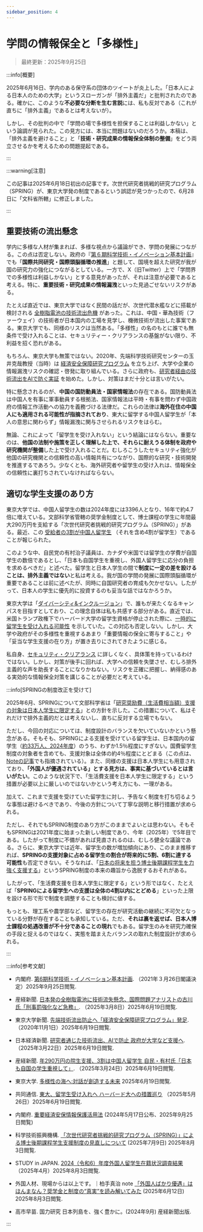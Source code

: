 ```yaml
---
sidebar_position: 4
---
```


# 学問の情報保全と「多様性」

> 最終更新：2025年9月25日

:::info[概要]

2025年6月16日、学内のある保守系の団体のツイートが炎上した。「日本人による日本人のための大学」というスローガンが「排外主義だ」と批判されたのである。確かに、このような**不必要な分断を生む言説**には、私も反対である（これが直ちに「排外主義」であるとは考えないが）。

しかし、その批判の中で「学問の場で多様性を担保することは利益しかない」という論調が見られた。この見方には、本当に問題はないのだろうか。本稿は、「排外主義を避けること」と「**技術・研究成果の情報保全体制の整備**」をどう両立させるかを考えるための問題提起である。

:::

:::warning[注意]

この記事は2025年6月18日初出の記事です。次世代研究者挑戦的研究プログラム（SPRING）が、東京大学発の制度であるという誤認が見つかったので、6月28日に「文科省所轄」に修正しました。

:::

## 重要技術の流出懸念

学内に多様な人材が集まれば、多様な視点から議論ができ、学問の発展につながる。この点は否定しない。政府の『[第６期科学技術・イノベーション基本計画](https://www8.cao.go.jp/cstp/kihonkeikaku/6gaiyo.pdf)』でも「**国際共同研究・国際頭脳循環の推進**」と題して、国境を超えた研究が我が国の研究力の強化につながるとしている。一方で、X（旧Twitter）上で「学問界での多様性は利益しかない」とする意見があったが、それは注意が必要であると考える。特に、**重要技術・研究成果の情報漏洩**といった見過ごせないリスクがある。

たとえば直近では、東京大学ではなく民間の話だが、次世代潜水艦などに搭載が検討される [全樹脂電池の技術流出危機](https://www.sankei.com/article/20250308-MLW3S2L6O5PJLMQOETYFZL73LA/) があった。これは、中国・華為技術（ファーウェイ）の技術者が日本国内の工場を見学し、機微技術が流出した事案である。東京大学でも、同様のリスクは当然ある。「多様性」の名のもとに誰でも無条件で受け入れることは、セキュリティー・クリアランスの基盤がない限り、不利益を招く恐れがある。

もちろん、東京大学も無策ではない。2020年、先端科学技術研究センターの玉井克哉教授（当時）は [経済安全保障研究プログラム](https://www.todaishimbun.org/security_program20201101/) を立ち上げ、大学や企業の情報漏洩リスクの確認・啓発に取り組んでいる。さらに政府も、[研究者経由の技術流出をAIで防ぐ実証](https://www.nikkei.com/article/DGXZQOUA257AM0V21C24A2000000/) を始めた。しかし、対策はまだ十分とは言いがたい。

特に懸念されるのが、**中国の国防動員法・国家情報法**の存在である。国防動員法は中国人を有事に軍事動員する根拠法、国家情報法は平時・有事を問わず中国政府の情報工作活動への協力を義務づける法律だ。これらの法律は**海外在住の中国人にも適用される可能性が指摘されており**、東大に留学する中国人留学生が「本人の意思に関わらず」情報漏洩に関与させられるリスクをはらむ。

無論、これによって「留学生を受け入れない」という結論にはならない。重要なのは、**他国の法制や施策を正しく理解した上で、それらに耐えうる体制を政府や研究機関が整備**した上で受け入れることだ。むしろこうしたセキュリティ強化が他国の研究機関との信頼性の高い情報共有につながり、国際的な研究・技術開発を推進するであろう。少なくとも、海外研究者や留学生の受け入れは、情報保全の信頼性に裏打ちされていなければならない。

## 適切な学生支援のあり方

東京大学では、中国人留学生の数は2024年度には3396人となり、16年で約4.7倍に増えている。文部科学省管轄の奨学金制度として、博士課程の学生に年間最大290万円を支給する「次世代研究者挑戦的研究プログラム（SPRING）」がある。最近、この [受給者の3割が中国人留学生](https://www.sankei.com/article/20250324-SLQZKAXYKFGCHAJKS3URGYCXPQ/) （それを含め4割が留学生）であることが報じられた。

このような中、自民党の有村治子議員は、カナダや米国では留学生の学費が自国学生の数倍であるとし、「日本も自国学生を重視し、外国人留学生に応分の負担を求めるべきだ」と述べた。留学生と日本人学生の間で**制度に一定の差を設けることは、排外主義ではない**と私は考える。我が国の学問の発展に国際頭脳循環が重要であることは前に述べたが、同時に自国研究者の育成も欠かせない。したがって、日本人の学生に優先的に投資するのも妥当な話ではなかろうか。

東京大学は「[ダイバーシティ&インクルージョン](https://www.u-tokyo.ac.jp/content/400241376.pdf)」で、誰もが来たくなるキャンパスを目指すとしており、この理念自体は私も共感する部分がある。直近では、米国トランプ政権下でハーバード大学の留学生資格が停止された際に、[一時的に留学生を受け入れる可能性](https://news.yahoo.co.jp/articles/87d9843f454ca894d94fa8810c9abd3dc1a7c6e8) を示していた。この対応も否定しない。しかし、大学や政府がその多様性を重視するあまり「重要情報の保全に寄与すること」や「妥当な学生支援の在り方」が置き去りにされてきたように感じる。

私自身、[セキュリティ・クリアランス](https://www.cao.go.jp/keizai_anzen_hosho/hogokatsuyou/hogokatsuyou.html) に詳しくなく、具体策を持っているわけではない。しかし、対策が後手に回れば、大学への信頼を失墜させ、むしろ排外主義的な声を助長することになりかねない。リスクを正確に把握し、納得感のある実効的な情報保全対策を講じることが必要だと考えている。

:::info[SPRINGの制度改正を受けて]

2025年6月、SPRINGについて文部科学省は「[研究奨励費（生活費相当額）支援の対象は日本人学生に限定する](https://www.jst.go.jp/report/2025/250709.html)」との方針を示した。この措置について、私はそれだけで排外主義的だとは考えないし、直ちに反対する立場でもない。

ただし、今回の対応については、制度設計のバランスを欠いていないかという懸念がある。そもそも、SPRINGによる支援を受けている留学生は、日本国内の留学生（[約33万人、2024年度](https://www.studyinjapan.go.jp/ja/statistics/enrollment/data/2504301000.html)）のうち、わずか1.5％程度にすぎない。国費留学生制度の対象者を含めても、支援対象は全体の約4％程度にとどまる（この点は、[Noteの記事](https://note.com/just_badger7680/n/nc1d34528b1ee)でも指摘されている）。また、同様の支援は日本人学生にも用意されており、**「外国人が優遇されている」とする見方は、事実に基づいているとは言いがたい**。このような状況下で、「生活費支援を日本人学生に限定する」という措置が必要以上に厳しいのではないかという考え方にも、一理がある。

加えて、これまで支援を受けていた留学生に対し、予告なく制度を打ち切るような事態は避けるべきであり、今後の方針について丁寧な説明と移行措置が求められる。

ただし、それでもSPRING制度のあり方がこのままでよいとは思わない。そもそもSPRINGは2021年度に始まった新しい制度であり、今年（2025年）で5年目である。したがって制度に不備があれば見直されるのは、むしろ健全な議論である。さらに、東京大学では近年、留学生の数が増加傾向にあり、このまま推移すれば、**SPRINGの支援対象に占める留学生の割合が将来的に5割、6割に達する可能性**も否定できない。そうなれば、「[日本の将来を担う博士後期課程学生を力強く支援する](https://www.jst.go.jp/report/2025/250709.html)」というSPRING制度の本来の趣旨から逸脱するおそれがある。

したがって、「生活費支援を日本人学生に限定する」という形ではなく、たとえば「**SPRINGによる留学生への支援は全体の4割以内にとどめる**」といった上限を設ける形で形で制度を調整することも検討に値する。

もっとも、理工系や農学部など、留学生の存在が研究活動の継続に不可欠となっている分野が存在することも承知している。ただ、**それは裏を返せば、日本人博士課程の処遇改善が不十分であることの現れ**でもある。留学生のみを研究力確保の手段と捉えるのではなく、実態を踏まえたバランスの取れた制度設計が求められる。

:::

:::info[参考文献]

- 内閣府. [第6期科学技術・イノベーション基本計画](https://www8.cao.go.jp/cstp/kihonkeikaku/index6.html). （2021年３月26日閣議決定）2025年9月25日閲覧.

- 産経新聞. [日本発の全樹脂電池に技術流失懸念、国際問題アナリストの古川氏「刑事罰強化など急務」](https://www.sankei.com/article/20250308-MLW3S2L6O5PJLMQOETYFZL73LA/). （2025年3月8日）2025年6月19日閲覧.

- 東京大学新聞. [先端技術流出防止へ「経済安全保障研究プログラム」発足](https://www.todaishimbun.org/security_program20201101/). （2020年11月1日）2025年6月19日閲覧.

- 日本経済新聞. [研究者通じた技術流出、AIで防止 政府が大学など支援へ](https://www.nikkei.com/article/DGXZQOUA257AM0V21C24A2000000/). （2025年3月22日）2025年6月19日閲覧.

- 産経新聞. [年290万円の院生支援、3割は中国人留学生 自民・有村氏「日本も自国の学生重視して」](https://www.sankei.com/article/20250324-SLQZKAXYKFGCHAJKS3URGYCXPQ/). （2025年3月24日）2025年6月19日閲覧.

- 東京大学. [多様性の海へ:対話が創造する未来](https://www.u-tokyo.ac.jp/content/400241376.pdf) 2025年6月19日閲覧.

- 共同通信. [東大、留学生受け入れへ ハーバード大への措置巡り](https://news.yahoo.co.jp/articles/87d9843f454ca894d94fa8810c9abd3dc1a7c6e8) （2025年5月26日）2025年6月19日閲覧.

- 内閣府. [重要経済安保情報保護活用法](https://www.cao.go.jp/keizai_anzen_hosho/hogokatsuyou/hogokatsuyou.html) (2024年5月17日公布、2025年9月25日閲覧)

- 科学技術振興機構. [「次世代研究者挑戦的研究プログラム（SPRING）」による博士後期課程学生支援制度の見直しについて](https://www.jst.go.jp/report/2025/250709.html) (2025年7月9日) 2025年8月3日閲覧.

- STUDY in JAPAN. [2024（令和6）年度外国人留学生在籍状況調査結果](https://www.studyinjapan.go.jp/ja/statistics/enrollment/data/2504301000.html) （2025年4月）2025年8月3日閲覧.

- 外国人材、現場からは以上です。｜柏手真治 note [「外国人ばかり優遇」はほんまなん？奨学金と制度の“真実”を読み解いてみた](https://note.com/just_badger7680/n/nc1d34528b1ee) (2025年6月12日) 2025年8月3日閲覧.

- 高市早苗. 国力研究 日本列島を、強く豊かに。(2024年9月) 産経新聞出版.

:::

